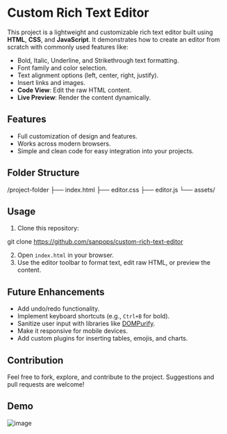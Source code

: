# Custom Rich Text Editor

This project is a lightweight and customizable rich text editor built using **HTML**, **CSS**, and **JavaScript**. It demonstrates how to create an editor from scratch with commonly used features like:

- Bold, Italic, Underline, and Strikethrough text formatting.
- Font family and color selection.
- Text alignment options (left, center, right, justify).
- Insert links and images.
- **Code View**: Edit the raw HTML content.
- **Live Preview**: Render the content dynamically.

## Features
- Full customization of design and features.
- Works across modern browsers.
- Simple and clean code for easy integration into your projects.

## Folder Structure
/project-folder
├── index.html
├── editor.css
├── editor.js
└── assets/

## Usage
1. Clone this repository:

git clone https://github.com/sanpops/custom-rich-text-editor

2. Open `index.html` in your browser.
3. Use the editor toolbar to format text, edit raw HTML, or preview the content.

## Future Enhancements
- Add undo/redo functionality.
- Implement keyboard shortcuts (e.g., `Ctrl+B` for bold).
- Sanitize user input with libraries like [DOMPurify](https://github.com/cure53/DOMPurify).
- Make it responsive for mobile devices.
- Add custom plugins for inserting tables, emojis, and charts.

## Contribution
Feel free to fork, explore, and contribute to the project. Suggestions and pull requests are welcome!

## Demo
![image](https://github.com/user-attachments/assets/b7d73510-33fb-4668-a952-7ffbfca0f56d)
